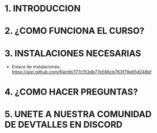 # 1. INTRODUCCION

# 2. ¿COMO FUNCIONA EL CURSO?

# 3. INSTALACIONES NECESARIAS

- Enlace de instalaciones: https://gist.github.com/Klerith/177c153db77e566cb763f79e65d248bf

# 4. ¿COMO HACER PREGUNTAS?



# 5. UNETE A NUESTRA COMUNIDAD DE DEVTALLES EN DISCORD